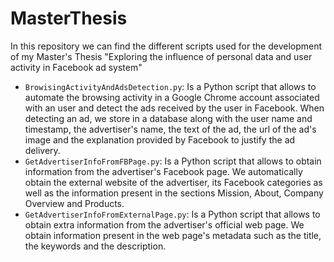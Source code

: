 # MasterThesis

In this repository we can find the different scripts used for the development of my Master's Thesis "Exploring the influence of personal data and user activity in Facebook ad system"

- `BrowisingActivityAndAdsDetection.py`: Is a Python script that allows to automate the browsing activity in a Google Chrome account associated with an user and detect the ads received by the user in Facebook. When detecting an ad, we store in a database along with the user name and timestamp, the advertiser's name, the text of the ad, the url of the ad's image and the explanation provided by Facebook to justify the ad delivery. 
- `GetAdvertiserInfoFromFBPage.py`: Is a Python script that allows to obtain information from the advertiser's Facebook page. We automatically obtain the external website of the advertiser, its Facebook categories as well as the information present in the sections Mission, About, Company Overview and Products.
- `GetAdvertiserInfoFromExternalPage.py`: Is a Python script that allows to obtain extra information from the advertiser's official web page. We obtain information present in the web page's metadata such as the title, the keywords and the description. 
